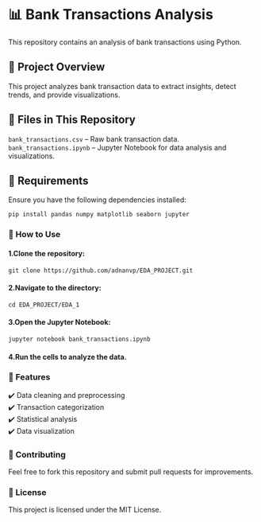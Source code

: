 # 📊 Bank Transactions Analysis
This repository contains an analysis of bank transactions using Python.

## 📌 Project Overview
This project analyzes bank transaction data to extract insights, detect trends, and provide visualizations.

## 📂 Files in This Repository
`bank_transactions.csv` – Raw bank transaction data.<br>
`bank_transactions.ipynb` – Jupyter Notebook for data analysis and visualizations.<br>

## 🔧 Requirements
Ensure you have the following dependencies installed:<br>


    pip install pandas numpy matplotlib seaborn jupyter


### 🚀 How to Use

#### 1.Clone the repository:<br>
    git clone https://github.com/adnanvp/EDA_PROJECT.git

#### 2.Navigate to the directory:<br>
    cd EDA_PROJECT/EDA_1

#### 3.Open the Jupyter Notebook:<br>
    jupyter notebook bank_transactions.ipynb

#### 4.Run the cells to analyze the data.<br>

### 🎯 Features
✔️ Data cleaning and preprocessing<br>
✔️ Transaction categorization<br>
✔️ Statistical analysis<br>
✔️ Data visualization<br>

### 🤝 Contributing
Feel free to fork this repository and submit pull requests for improvements.

### 📜 License
This project is licensed under the MIT License.

